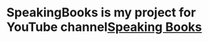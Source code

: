# SpeakingBooks is my project for YouTube channel[Speaking Books](https://www.youtube.com/channel/UCa0Fx7y6EbmmWvqugiMhMVg)
